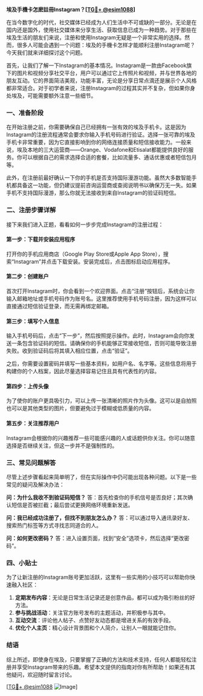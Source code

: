 **埃及手機卡怎麽註冊Instagram？[[TG💪+ @esim1088](https://t.me/s/esim1088)]**

在当今数字化的时代，社交媒体已经成为人们生活中不可或缺的一部分。无论是在国内还是国外，使用社交媒体来分享生活、获取信息已成为一种趋势。对于那些在埃及生活的朋友们来说，注册和使用Instagram无疑是一个非常实用的选择。然而，很多人可能会遇到一个问题：埃及的手機卡怎样才能顺利注册Instagram呢？今天我们就来详细探讨这个问题。

首先，让我们了解一下Instagram的基本情况。Instagram是一款由Facebook旗下的图片和视频分享社交平台，用户可以通过它上传照片和视频，并与世界各地的朋友互动。它的界面简洁美观，功能丰富，无论是分享日常点滴还是展示个人风格都非常适合。对于初学者来说，注册Instagram的过程其实并不复杂，但如果你身处埃及，可能需要额外注意一些细节。

### 一、准备阶段

在开始注册之前，你需要确保自己已经拥有一张有效的埃及手机卡。这是因为Instagram的注册流程通常会要求你输入手机号码进行验证。选择一张可靠的埃及手机卡非常重要，因为它直接影响到你的网络连接质量和短信接收能力。一般来说，埃及本地的三大运营商——Orange、Vodafone和Etisalat都能提供良好的服务。你可以根据自己的需求选择合适的套餐，比如流量多、通话优惠或者短信包月等。

此外，在注册前最好确认一下你的手机是否支持国际漫游功能。虽然大多数智能手机都具备这一功能，但仍建议提前咨询运营商或查阅说明书以确保万无一失。如果手机不支持国际漫游，那么你就无法接收到来自Instagram的验证码短信。

### 二、注册步骤详解

接下来我们进入正题，看看如何一步步完成Instagram的注册过程：

#### 第一步：下载并安装应用程序
打开你的手机应用商店（Google Play Store或Apple App Store），搜索“Instagram”并点击下载安装。安装完成后，点击图标启动应用程序。

#### 第二步：创建账户
首次打开Instagram时，你会看到一个欢迎界面。点击“注册”按钮后，系统会让你输入邮箱地址或手机号码作为账号名。这里推荐使用手机号码注册，因为这样可以直接通过短信验证登录，而无需再绑定邮箱。

#### 第三步：填写个人信息
输入手机号码后，点击“下一步”，然后按照提示操作。此时，Instagram会向你发送一条包含验证码的短信。请确保你的手机能够正常接收短信，否则可能导致注册失败。收到验证码后将其填入相应位置，点击“验证”。

之后，你需要设置密码并填写一些基本资料，如用户名、名字等。这些信息将用于构建你的个人档案，因此尽量选择容易记住且具有代表性的内容。

#### 第四步：上传头像
为了使你的账户更具吸引力，可以上传一张清晰的照片作为头像。这可以是自拍照也可以是其他类型的图片，但要避免过于模糊或低质量的内容。

#### 第五步：关注推荐用户
Instagram会根据你的兴趣推荐一些可能感兴趣的人或话题供你关注。你可以随意选择是否继续关注，但这一步并不是强制性的。

### 三、常见问题解答

尽管上述步骤看起来简单明了，但在实际操作中仍可能出现各种问题。以下是一些常见的疑问及解决办法：

**问：为什么我收不到验证码短信？**
答：首先检查你的手机信号是否良好；其次确认短信是否被拦截；最后尝试更换网络环境重新发送。

**问：我已经成功注册了，但找不到朋友怎么办？**
答：可以通过导入通讯录好友、搜索热门标签等方式寻找志同道合的人。

**问：如何更改密码？**
答：进入设置页面，找到“安全”选项卡，然后选择“更改密码”。

### 四、小贴士

为了让新注册的Instagram账号更加活跃，这里有一些实用的小技巧可以帮助你快速融入社区：

1. **定期发布内容**：无论是日常生活记录还是创意作品，都可以成为吸引粉丝的好方法。
2. **参与挑战活动**：关注官方账号发布的主题活动，并积极参与其中。
3. **互动交流**：评论他人帖子、点赞好友动态都是增进关系的有效手段。
4. **优化个人主页**：精心设计背景图和个人简介，让别人一眼就能记住你。

### 结语

综上所述，即使身在埃及，只要掌握了正确的方法和技术支持，任何人都能轻松注册并享受Instagram带来的乐趣。希望本文提供的指南对你有所帮助！如果还有其他疑问，欢迎随时留言讨论。

[[TG💪+ @esim1088](https://t.me/s/esim1088) ![Image](https://i.postimg.cc/4NQfJmqS/Snipaste-2025-05-13-00-14-12.png)]